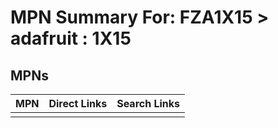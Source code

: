 



# MPN Summary For: FZA1X15 > adafruit : 1X15

## MPNs
  

|MPN|Direct Links|Search Links|
| :--- | :--- | :--- |
||||
